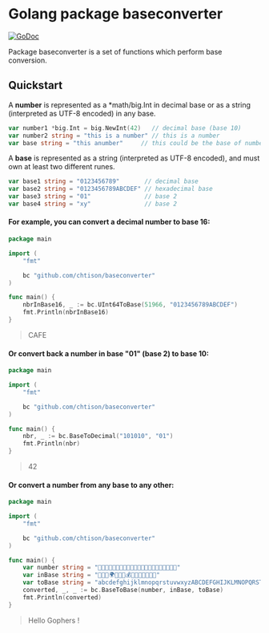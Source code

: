 # Golang package baseconverter

[![GoDoc](https://godoc.org/github.com/chtison/baseconverter?status.svg)](https://godoc.org/github.com/chtison/baseconverter)

Package baseconverter is a set of functions which perform base conversion.

## Quickstart

A **number** is represented as a \*math/big.Int in decimal base or as a string (interpreted as UTF-8 encoded) in any base.

```go
var number1 *big.Int = big.NewInt(42)   // decimal base (base 10)
var number2 string = "this is a number" // this is a number
var base string = "this anumber"     // this could be the base of number above
```

A **base** is represented as a string (interpreted as UTF-8 encoded), and must own at least two different runes.

```go
var base1 string = "0123456789"       // decimal base
var base2 string = "0123456789ABCDEF" // hexadecimal base
var base3 string = "01"               // base 2
var base4 string = "xy"               // base 2
```

#### For example, you can convert a decimal number to base 16:
```go
package main

import (
	"fmt"

	bc "github.com/chtison/baseconverter"
)

func main() {
	nbrInBase16, _ := bc.UInt64ToBase(51966, "0123456789ABCDEF")
	fmt.Println(nbrInBase16)
}
```
> CAFE

#### Or convert back a number in base "01" (base 2) to base 10:
```go
package main

import (
	"fmt"

	bc "github.com/chtison/baseconverter"
)

func main() {
	nbr, _ := bc.BaseToDecimal("101010", "01")
	fmt.Println(nbr)
}
```
> 42

#### Or convert a number from any base to any other:
```go
package main

import (
	"fmt"

	bc "github.com/chtison/baseconverter"
)

func main() {
	var number string = "🌴🐭🌞🌝🍀💎💎🌝🐱🍀💜🍀🐵🐱🐭🌴🐼🌵🍀🐱💎🐼"
	var inBase string = "🌵🐱🚗🌍🌞🍀💎💰🐼🍋🐵🌴💜🐭🌝"
	var toBase string = "abcdefghijklmnopqrstuvwxyzABCDEFGHIJKLMNOPQRSTUVWXYZ !"
	converted, _, _ := bc.BaseToBase(number, inBase, toBase)
	fmt.Println(converted)
}
```
> Hello Gophers !
